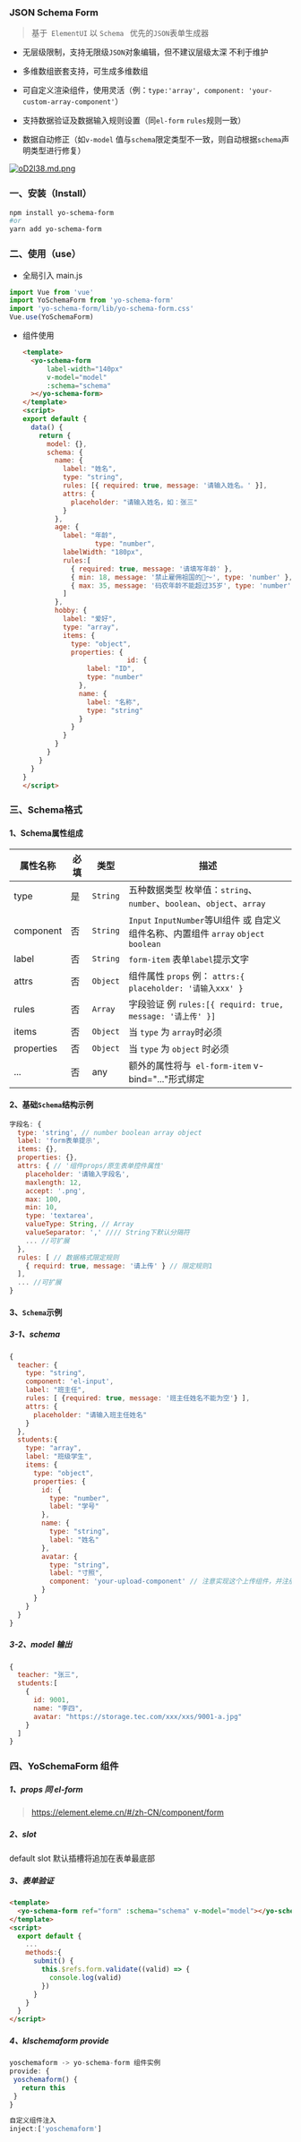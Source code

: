 ### JSON Schema Form

> 基于` ElementUI` 以  `Schema ` 优先的`JSON`表单生成器

- 无层级限制，支持无限级`JSON`对象编辑，但不建议层级太深 不利于维护

- 多维数组嵌套支持，可生成多维数组

- 可自定义渲染组件，使用灵活（例：`type:'array', component: 'your-custom-array-component'`）

- 支持数据验证及数据输入规则设置（同`el-form` `rules`规则一致）

- 数据自动修正（如`v-model` 值与`schema`限定类型不一致，则自动根据`schema`声明类型进行修复）

[![oD2l38.md.png](https://s4.ax1x.com/2021/12/05/oD2l38.md.png)](https://imgtu.com/i/oD2l38)

### 一、安装（Install）

```bash
npm install yo-schema-form 
#or
yarn add yo-schema-form
```

### 二、使用（use）

- 全局引入 main.js

```javascript
import Vue from 'vue'
import YoSchemaForm from 'yo-schema-form'
import 'yo-schema-form/lib/yo-schema-form.css'
Vue.use(YoSchemaForm)
```

- 组件使用

  ```html
  <template>
    <yo-schema-form
        label-width="140px"
        v-model="model"
        :schema="schema" 
    ></yo-schema-form>
  </template>
  <script>
  export default {
    data() {
      return {
        model: {},
        schema: {
          name: {
            label: "姓名",
            type: "string",
            rules: [{ required: true, message: '请输入姓名。' }],
            attrs: {
              placeholder: "请输入姓名，如：张三"
            }
          },
          age: {
            label: "年龄",
  					type: "number",
            labelWidth: "180px",
            rules:[
              { required: true, message: '请填写年龄' }, 
              { min: 18, message: '禁止雇佣祖国的🌺～', type: 'number' },
              { max: 35, message: '码农年龄不能超过35岁', type: 'number' },
           	]
          },
          hobby: {
            label: "爱好",
            type: "array",
            items: {
              type: "object",
              properties: {
  							id: {
                  label: "ID",
                  type: "number"
                },
                name: {
                  label: "名称",
                  type: "string"
                }
              }
            }
          }
        }
      }
    }
  }
  </script>
  ```

  

### 三、Schema格式

#### 1、Schema属性组成

| 属性名称   | 必填 | 类型               | 描述                                                         |
| ---------- | ---- | ------------------ | ------------------------------------------------------------ |
| type      | 是 |`String`|五种数据类型 枚举值：`string`、`number`、`boolean`、`object`、`array`|
| component | 否  | `String`           | `Input` `InputNumber`等UI组件 或 自定义组件名称、内置组件 `array`  `object` `boolean` |
| label      | 否   | `String`           | `form-item` 表单`label`提示文字                              |
| attrs      | 否   | `Object`           | 组件属性 `props` 例： `attrs:{ placeholder: '请输入xxx' } ` |
| rules      | 否   | `Array` | 字段验证 例 `rules:[{ requird: true, message: '请上传' }]` |
| items      | 否   | `Object`           | 当 `type` 为 `array`时必须 |
| properties | 否   | `Object`           | 当 `type` 为 `object` 时必须 |
| ... | 否 | any | 额外的属性将与` el-form-item` v-bind="..."形式绑定 |



#### 2、基础`Schema`结构示例

```javascript
字段名: {
  type: 'string', // number boolean array object
  label: 'form表单提示',
  items: {},
  properties: {},
  attrs: { // '组件props/原生表单控件属性'
    placeholder: '请输入字段名',
    maxlength: 12,
    accept: '.png',
    max: 100,
    min: 10,
    type: 'textarea',
    valueType: String, // Array
    valueSeparator: ',' //// String下默认分隔符
    ... //可扩展
  },
  rules: [ // 数据格式限定规则
    { requird: true, message: '请上传' } // 限定规则1
  ],
  ... //可扩展
}

```

#### 3、`Schema`示例

##### 3-1、schema

```javascript
{
  teacher: {
    type: "string",
    component: 'el-input',
    label: "班主任",
    rules: [ {required: true, message: '班主任姓名不能为空'} ],
    attrs: {
      placeholder: "请输入班主任姓名"
    }
  },
  students:{
    type: "array",
    label: "班级学生",
    items: {
      type: "object",
      properties: {
        id: {
          type: "number",
          label: "学号"
        },
        name: {
          type: "string",
          label: "姓名"
        },
        avatar: {
          type: "string",
          label: "寸照",
          component: 'your-upload-component' // 注意实现这个上传组件，并注册 main.js 中注册
        }
      }
    }
  } 
}
```

##### 3-2、model 输出

```javascript
{
  teacher: "张三",
  students:[
    {
      id: 9001,
      name: "李四",
      avatar: "https://storage.tec.com/xxx/xxs/9001-a.jpg"
    }
  ]
}
```



### 四、YoSchemaForm 组件

##### 1、props 同 el-form

> https://element.eleme.cn/#/zh-CN/component/form

##### 2、slot

default slot 默认插槽将追加在表单最底部

##### 3、表单验证

```html
<template>
  <yo-schema-form ref="form" :schema="schema" v-model="model"></yo-schema-form>
</template>
<script>
  export default {
    ...
    methods:{
      submit() {
        this.$refs.form.validate((valid) => {
          console.log(valid)
        })
      }
    }
  }
</script>
```

##### 4、klschemaform provide

```js
yoschemaform -> yo-schema-form 组件实例
provide: {
 yoschemaform() {
   return this
 }
}

自定义组件注入
inject:['yoschemaform']
```

